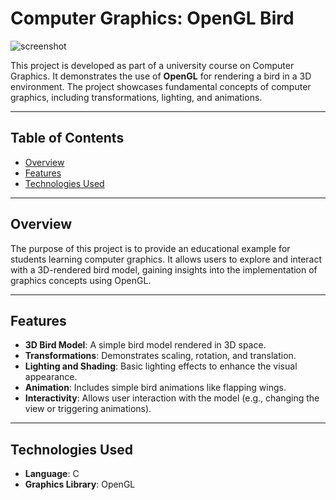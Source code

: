 # Computer Graphics: OpenGL Bird

![screenshot](https://i.imgur.com/nbKaif9.png "screenshot")

This project is developed as part of a university course on Computer Graphics. It demonstrates the use of **OpenGL** for rendering a bird in a 3D environment. The project showcases fundamental concepts of computer graphics, including transformations, lighting, and animations.

---

## Table of Contents
- [Overview](#overview)
- [Features](#features)
- [Technologies Used](#technologies-used)
---

## Overview

The purpose of this project is to provide an educational example for students learning computer graphics. It allows users to explore and interact with a 3D-rendered bird model, gaining insights into the implementation of graphics concepts using OpenGL.

---

## Features

- **3D Bird Model**: A simple bird model rendered in 3D space.
- **Transformations**: Demonstrates scaling, rotation, and translation.
- **Lighting and Shading**: Basic lighting effects to enhance the visual appearance.
- **Animation**: Includes simple bird animations like flapping wings.
- **Interactivity**: Allows user interaction with the model (e.g., changing the view or triggering animations).

---

## Technologies Used

- **Language**: C
- **Graphics Library**: OpenGL

